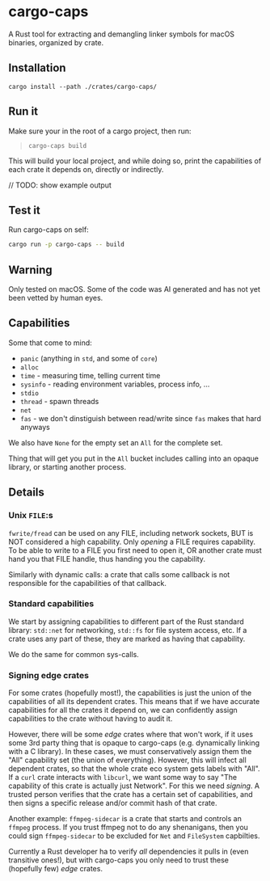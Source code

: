# cargo-caps

A Rust tool for extracting and demangling linker symbols for macOS binaries, organized by crate.

## Installation
`cargo install --path ./crates/cargo-caps/`

## Run it
Make sure your in the root of a cargo project, then run:

> `cargo-caps build`

This will build your local project, and while doing so, print the capabilities of each crate it depends on, directly or indirectly.

// TODO: show example output

## Test it

Run cargo-caps on self:

```bash
cargo run -p cargo-caps -- build
```

## Warning
Only tested on macOS.
Some of the code was AI generated and has not yet been vetted by human eyes.

## Capabilities
Some that come to mind:

- `panic` (anything in `std`, and some of `core`)
- `alloc`
- `time` - measuring time, telling current time
- `sysinfo` - reading environment variables, process info, …
- `stdio`
- `thread` - spawn threads
- `net`
- `fas` - we don't dinstiguish between read/write since `fas` makes that hard anyways

We also have `None` for the empty set an `All` for the complete set.

Thing that will get you put in the `All` bucket includes calling into an opaque library, or starting another process.




## Details
### Unix `FILE`:s
`fwrite/fread` can be used on any FILE, including network sockets, BUT is NOT considered a high capability.
Only _opening_ a FILE requires capability. To be able to write to a FILE you first need to open it, OR another crate must hand you that FILE handle, thus handing you the capability.

Similarly with dynamic calls: a crate that calls some callback is not responsible for the capabilities of that callback.


### Standard capabilities
We start by assigning capabilities to different part of the Rust standard library: `std::net` for networking, `std::fs` for file system access, etc. If a crate uses any part of these, they are marked as having that capability.

We do the same for common sys-calls.


### Signing edge crates
For some crates (hopefully most!), the capabilities is just the union of the capabilities of all its  dependent crates.
This means that if we have accurate capabilities for all the crates it depend on, we can confidently assign capabilities to the crate without having to audit it.

However, there will be some _edge_ crates where that won't work, if it uses some 3rd party thing that is opaque to cargo-caps (e.g. dynamically linking with a C library).
In these cases, we must conservatively assign them the "All" capability set (the union of everything).
However, this will infect all dependent crates, so that the whole crate eco system gets labels with "All".
If a `curl` crate interacts with `libcurl`, we want some way to say "The capability of this crate is actually just Network".
For this we need _signing_. A trusted person verifies that the crate has a certain set of capabilities, and then signs a specific release and/or commit hash of that crate.

Another example: `ffmpeg-sidecar` is a crate that starts and controls an `ffmpeg` process.
If you trust ffmpeg not to do any shenanigans, then you could sign `ffmpeg-sidecar` to be excluded for `Net` and `FileSystem` capbilties.

Currently a Rust developer ha to verify _all_ dependencies it pulls in (even transitive ones!), but with cargo-caps you only need to trust these (hopefully few) _edge_ crates.
